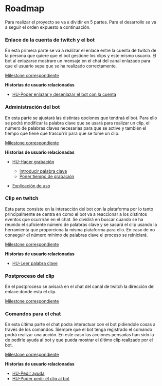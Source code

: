 # Roadmap

Para realizar el proyecto se va a dividir en 5 partes. Para el desarrollo se va a seguir el orden expuesto a continuación.



### Enlace de la cuenta de twitch y el bot

En esta primera parte se va a realizar el enlace entre la cuenta de twitch de la persona que quiere que el bot gestione los clips y este mismo usuario. El bot al enlazarse mostrare un mensaje en el chat del canal enlazado para que el usuario sepa que se ha realizado correctamente.

[Milestone correspondiente](https://github.com/DADSILVER/Clipper-TwichtBot/milestone/6)

**Historias de usuario relacionadas**

* [HU-Poder enlazar y desenlazar el bot con la cuenta](https://github.com/DADSILVER/Clipper-TwichtBot/issues/8)



### Administración del bot

En esta parte se ajustará las distintas opciones que tendraá el bot. Para ello se podrá modificar la palabra clave que se usará para realizar un clip, el número de palabras claves necesarias para que se active y también el tiempo que tiene que trascurrir para que se tome un clip.

[Milestone correspondiente](https://github.com/DADSILVER/Clipper-TwichtBot/milestone/4)

**Historias de usuario relacionadas**

* [HU-Hacer grabación](https://github.com/DADSILVER/Clipper-TwichtBot/issues/6)
  * [Introducir palabra clave](https://github.com/DADSILVER/Clipper-TwichtBot/issues/5)
  * [Poner tiempo de grabación](https://github.com/DADSILVER/Clipper-TwichtBot/issues/18)

* [Explicación de uso](https://github.com/DADSILVER/Clipper-TwichtBot/issues/7)



### Clip en twitch

Esta parte consiste en la interacción del bot con la plataforma por lo tanto principalmente se centra en como el bot va a reaccionar a los distintos eventos que ocurrirán en el chat. Se dividirá en buscar cuando se ha reunido el suficiente número de palabras clave y se sacará el clip usando la herramienta que proporciona la misma plataforma para ello. En caso de no conseguir el número mínimo de palabras clave el proceso se reiniciará.

[Milestone correspondiente](https://github.com/DADSILVER/Clipper-TwichtBot/milestone/3)

**Historias de usuario relacionadas**

* [HU-Leer palabra clave](https://github.com/DADSILVER/Clipper-TwichtBot/issues/10)



### Postproceso del clip

En el postproceso se avisará en el chat del canal de twitch la dirección del enlace donde esta el clip.

[Milestone correspondiente](https://github.com/DADSILVER/Clipper-TwichtBot/milestone/5)



### Comandos para el chat

En esta última parte el chat podra interactuar con el bot pidiendole cosas a través de los comandos. Siempre que el bot tenga registrado el comando podrá realizar una acción. En este caso las acciones pensadas han sido la de pedirle ayuda al bot y que pueda mostrar el último clip realizado por el bot.

[Milestone correspondiente](https://github.com/DADSILVER/Clipper-TwichtBot/milestone/7)

**Historias de usuario relacionadas**

* [HU-Pedir ayuda](https://github.com/DADSILVER/Clipper-TwichtBot/issues/17)
* [HU-Poder pedir el clip al bot](https://github.com/DADSILVER/Clipper-TwichtBot/issues/13)

